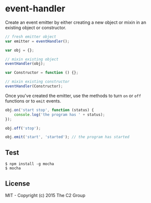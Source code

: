 event-handler
=============

Create an event emitter by either creating a new object or mixin in an existing object or constructor.

```js
// fresh emitter object
var emitter = eventHandler();
```

```js
var obj = {};

// mixin existing object
eventHandler(obj);
```

```js
var Constructor = function () {};

// mixin existing constructor
eventHandler(Constructor);
```

Once you've created the emitter, use the methods to turn `on` or `off` functions or to `emit` events.

```js
obj.on('start stop', function (status) {
    console.log('the program has ' + status);
});

obj.off('stop');

obj.emit('start', 'started'); // the program has started
```


Test
----

```
$ npm install -g mocha
$ mocha
```


License
-------

MIT - Copyright (c) 2015 The C2 Group
